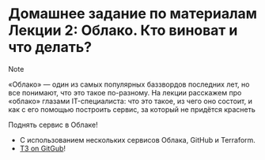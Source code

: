 # Домашнее задание по материалам Лекции 2: Облако. Кто виноват и что делать?
> [!NOTE]
> «Облако» — один из самых популярных баззвордов последних лет, но все понимают, что это такое по-разному. На лекции расскажем про «облако» глазами IT-специалиста: что это такое, из чего оно состоит, и как с его помощью построить сервис, за который не придётся краснеть

Поднять сервис в Облаке!
- С использованием нескольких сервисов Облака, GitHub и Terraform.
- [ТЗ on GitGub](https://github.com/krya-kryak/y-y-devops-trainings-cloud-1)!